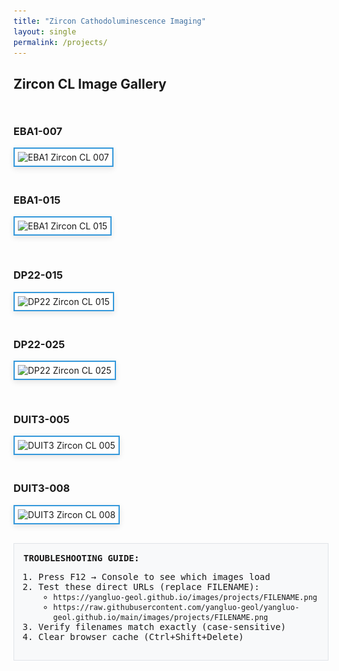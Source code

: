 ```yaml
---
title: "Zircon Cathodoluminescence Imaging"
layout: single
permalink: /projects/
---
```


<!-- Debugging Script -->
<script>
// Will show image status in console (F12)
document.addEventListener('DOMContentLoaded', function() {
  console.log('=== IMAGE VERIFICATION ===');
  document.querySelectorAll('.zircon-img').forEach(img => {
    const test = new Image();
    test.onload = () => console.log(`✓ Loaded: ${img.dataset.src}`);
    test.onerror = () => console.log(`❌ Failed: ${img.dataset.src}`);
    test.src = img.dataset.src;
  });
});
</script>

<style>
  .image-grid {
    display: grid;
    grid-template-columns: repeat(auto-fit, minmax(400px, 1fr));
    gap: 20px;
    margin: 30px 0;
  }
  .zircon-img {
    width: 100%;
    border: 2px solid #3498db;
    background: white;
    padding: 5px;
    box-shadow: 0 3px 10px rgba(0,0,0,0.1);
  }
  .debug-box {
    background: #f8f9fa;
    border: 1px solid #e1e4e8;
    padding: 15px;
    margin: 20px 0;
    font-family: monospace;
  }
</style>

## Zircon CL Image Gallery

<div class="image-grid">
  <!-- EBA1 Images -->
  <div>
    <h3>EBA1-007</h3>
    <img class="zircon-img" 
         data-src="/images/projects/EBA1-CL-007.png"
         src="/images/projects/EBA1-CL-007.png"
         onerror="this.src='https://placehold.co/600x400?text=Image+Not+Found'"
         alt="EBA1 Zircon CL 007">
  </div>
  <div>
    <h3>EBA1-015</h3>
    <img class="zircon-img" 
         data-src="/images/projects/EBA1-CL-015.png"
         src="/images/projects/EBA1-CL-015.png"
         onerror="this.src='https://placehold.co/600x400?text=Image+Not+Found'"
         alt="EBA1 Zircon CL 015">
  </div>
</div>

<div class="image-grid">
  <!-- DP22 Images -->
  <div>
    <h3>DP22-015</h3>
    <img class="zircon-img" 
         data-src="/images/projects/DP22-CL-015.png"
         src="/images/projects/DP22-CL-015.png"
         onerror="this.src='https://placehold.co/600x400?text=Image+Not+Found'"
         alt="DP22 Zircon CL 015">
  </div>
  <div>
    <h3>DP22-025</h3>
    <img class="zircon-img" 
         data-src="/images/projects/DP22-CL-025.png"
         src="/images/projects/DP22-CL-025.png"
         onerror="this.src='https://placehold.co/600x400?text=Image+Not+Found'"
         alt="DP22 Zircon CL 025">
  </div>
</div>

<div class="image-grid">
  <!-- DUIT3 Images -->
  <div>
    <h3>DUIT3-005</h3>
    <img class="zircon-img" 
         data-src="/images/projects/DUIT3-CL-005.png"
         src="/images/projects/DUIT3-CL-005.png"
         onerror="this.src='https://placehold.co/600x400?text=Image+Not+Found'"
         alt="DUIT3 Zircon CL 005">
  </div>
  <div>
    <h3>DUIT3-008</h3>
    <img class="zircon-img" 
         data-src="/images/projects/DUIT3-CL-008.png"
         src="/images/projects/DUIT3-CL-008.png"
         onerror="this.src='https://placehold.co/600x400?text=Image+Not+Found'"
         alt="DUIT3 Zircon CL 008">
  </div>
</div>

<div class="debug-box">
  <strong>TROUBLESHOOTING GUIDE:</strong>
  <ol>
    <li>Press <kbd>F12</kbd> → Console to see which images load</li>
    <li>Test these direct URLs (replace FILENAME):
      <ul>
        <li><code>https://yangluo-geol.github.io/images/projects/FILENAME.png</code></li>
        <li><code>https://raw.githubusercontent.com/yangluo-geol/yangluo-geol.github.io/main/images/projects/FILENAME.png</code></li>
      </ul>
    </li>
    <li>Verify filenames match exactly (case-sensitive)</li>
    <li>Clear browser cache (Ctrl+Shift+Delete)</li>
  </ol>
</div>
